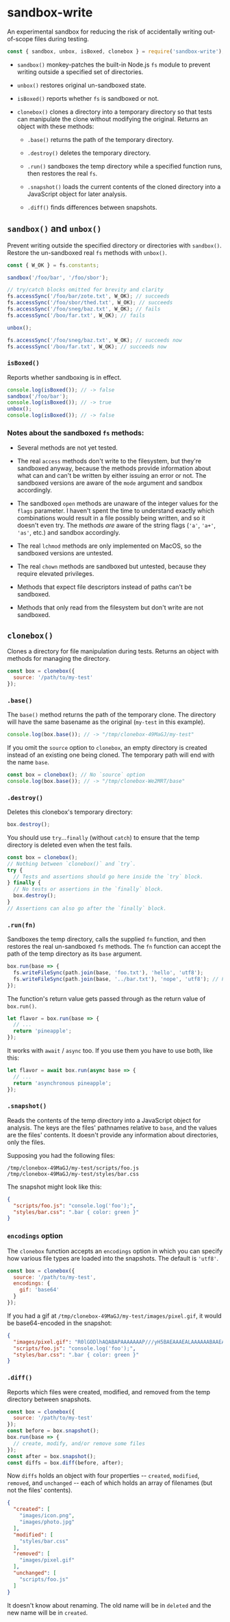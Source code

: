# sandbox-write

An experimental sandbox for reducing the risk of accidentally writing out-of-scope files during testing.

```javascript
const { sandbox, unbox, isBoxed, clonebox } = require('sandbox-write');
```

* `sandbox()` monkey-patches the built-in Node.js `fs` module to prevent writing outside a specified set of directories.

* `unbox()` restores original un-sandboxed state.

* `isBoxed()` reports whether `fs` is sandboxed or not.

* `clonebox()` clones a directory into a temporary directory so that tests can manipulate the clone without modifying the original. Returns an object with these methods:

	* `.base()` returns the path of the temporary directory.

  * `.destroy()` deletes the temporary directory.

  * `.run()` sandboxes the temp directory while a specified function runs, then restores the real `fs`.

  * `.snapshot()` loads the current contents of the cloned directory into a JavaScript object for later analysis.

  * `.diff()` finds differences between snapshots.


## `sandbox()` and `unbox()`

Prevent writing outside the specified directory or directories with `sandbox()`. Restore the un-sandboxed real `fs` methods with `unbox()`.

```javascript
const { W_OK } = fs.constants;

sandbox('/foo/bar', '/foo/sbor');

// try/catch blocks omitted for brevity and clarity
fs.accessSync('/foo/bar/zote.txt', W_OK); // succeeds
fs.accessSync('/foo/sbor/thed.txt', W_OK); // succeeds
fs.accessSync('/foo/sneg/baz.txt', W_OK); // fails
fs.accessSync('/boo/far.txt', W_OK); // fails

unbox();

fs.accessSync('/foo/sneg/baz.txt', W_OK); // succeeds now
fs.accessSync('/boo/far.txt', W_OK); // succeeds now
```

### `isBoxed()`

Reports whether sandboxing is in effect.

```javascript
console.log(isBoxed()); // -> false
sandbox('/foo/bar');
console.log(isBoxed()); // -> true
unbox();
console.log(isBoxed()); // -> false
```

### Notes about the sandboxed `fs` methods:

- Several methods are not yet tested.

- The real `access` methods don't write to the filesystem, but they're sandboxed anyway, because the methods provide information about what can and can't be written by either issuing an error or not. The sandboxed versions are aware of the `mode` argument and sandbox accordingly.

- The sandboxed `open` methods are unaware of the integer values for the `flags` parameter. I haven't spent the time to understand exactly which combinations would result in a file possibly being written, and so it doesn't even try. The methods *are* aware of the string flags (`'a'`, `'a+'`, `'as'`, etc.) and sandbox accordingly.

- The real `lchmod` methods are only implemented on MacOS, so the sandboxed versions are untested.

- The real `chown` methods are sandboxed but untested, because they require elevated privileges.

- Methods that expect file descriptors instead of paths can't be sandboxed.

- Methods that only read from the filesystem but don't write are not sandboxed.


## `clonebox()`

Clones a directory for file manipulation during tests. Returns an object with methods for managing the directory.

```javascript
const box = clonebox({
  source: '/path/to/my-test'
});
```

### `.base()`

The `base()` method returns the path of the temporary clone. The directory will have the same basename as the original (`my-test` in this example).

```javascript
console.log(box.base()); // -> "/tmp/clonebox-49MaGJ/my-test"
```

If you omit the `source` option to `clonebox`, an empty directory is created instead of an existing one being cloned. The temporary path will end with the name `base`.

```javascript
const box = clonebox(); // No `source` option
console.log(box.base()); // -> "/tmp/clonebox-We2MRT/base"
```

### `.destroy()`

Deletes this clonebox's temporary directory:

```javascript
box.destroy();
```

You should use `try`...`finally` (without `catch`) to ensure that the temp directory is deleted even when the test fails.

```javascript
const box = clonebox();
// Nothing between `clonebox()` and `try`.
try {
  // Tests and assertions should go here inside the `try` block.
} finally {
  // No tests or assertions in the `finally` block.
  box.destroy();
}
// Assertions can also go after the `finally` block.
```

### `.run(fn)`

Sandboxes the temp directory, calls the supplied `fn` function, and then restores the real un-sandboxed `fs` methods. The `fn` function can accept the path of the temp directory as its `base` argument.

```javascript
box.run(base => {
  fs.writeFileSync(path.join(base, 'foo.txt'), 'hello', 'utf8');
  fs.writeFileSync(path.join(base, '../bar.txt'), 'nope', 'utf8'); // Fails
});
```

The function's return value gets passed through as the return value of `box.run()`.

```javascript
let flavor = box.run(base => {
  // ...
  return 'pineapple';
});
```

It works with `await` / `async` too. If you use them you have to use both, like this:

```javascript
let flavor = await box.run(async base => {
  // ...
  return 'asynchronous pineapple';
});
```

### `.snapshot()`

Reads the contents of the temp directory into a JavaScript object for analysis. The keys are the files' pathnames relative to `base`, and the values are the files' contents. It doesn't provide any information about directories, only the files.

Supposing you had the following files:

```
/tmp/clonebox-49MaGJ/my-test/scripts/foo.js
/tmp/clonebox-49MaGJ/my-test/styles/bar.css
```

The snapshot might look like this:

```json
{
  "scripts/foo.js": "console.log('foo');",
  "styles/bar.css": ".bar { color: green }"
}
```

### `encodings` option

The `clonebox` function accepts an `encodings` option in which you can specify how various file types are loaded into the snapshots. The default is `'utf8'`.

```javascript
const box = clonebox({
  source: '/path/to/my-test',
  encodings: {
    gif: 'base64'
  }
});
```

If you had a gif at `/tmp/clonebox-49MaGJ/my-test/images/pixel.gif`, it would be base64-encoded in the snapshot:

```json
{
  "images/pixel.gif": "R0lGODlhAQABAPAAAAAAAP///yH5BAEAAAEALAAAAAABAAEAAAICTAEAOw==",
  "scripts/foo.js": "console.log('foo');",
  "styles/bar.css": ".bar { color: green }"
}
```

### `.diff()`

Reports which files were created, modified, and removed from the temp directory between snapshots.

```javascript
const box = clonebox({
  source: '/path/to/my-test'
});
const before = box.snapshot();
box.run(base => {
  // create, modify, and/or remove some files
});
const after = box.snapshot();
const diffs = box.diff(before, after);
```

Now `diffs` holds an object with four properties -- `created`, `modified`, `removed`, and `unchanged` -- each of which holds an array of filenames (but not the files' contents).

```json
{
  "created": [
    "images/icon.png",
    "images/photo.jpg"
  ],
  "modified": [
    "styles/bar.css"
  ],
  "removed": [
    "images/pixel.gif"
  ],
  "unchanged": [
    "scripts/foo.js"
  ]
}
```

It doesn't know about renaming. The old name will be in `deleted` and the new name will be in `created`.
